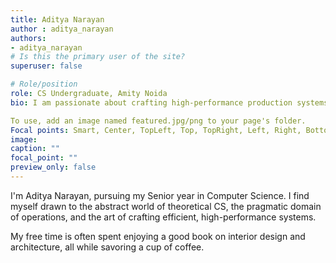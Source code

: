 ```yaml
---
title: Aditya Narayan
author : aditya_narayan
authors:
- aditya_narayan
# Is this the primary user of the site?
superuser: false

# Role/position
role: CS Undergraduate, Amity Noida
bio: I am passionate about crafting high-performance production systems and making computing a delightful and user-centric experience.

To use, add an image named featured.jpg/png to your page's folder.
Focal points: Smart, Center, TopLeft, Top, TopRight, Left, Right, BottomLeft, Bottom, BottomRight.
image:
caption: ""
focal_point: ""
preview_only: false
---
```

I'm Aditya Narayan, pursuing my Senior year in Computer Science. I find myself drawn to the abstract world of theoretical CS, the pragmatic domain of operations, and the art of crafting efficient, high-performance systems.

My free time is often spent enjoying a good book on interior design and architecture, all while savoring a cup of coffee.
